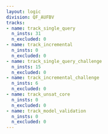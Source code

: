 ```yaml
---
layout: logic
division: QF_AUFBV
tracks:
- name: track_single_query
  n_insts: 31
  n_excluded: 0
- name: track_incremental
  n_insts: 0
  n_excluded: 0
- name: track_single_query_challenge
  n_insts: 15
  n_excluded: 0
- name: track_incremental_challenge
  n_insts: 6
  n_excluded: 0
- name: track_unsat_core
  n_insts: 0
  n_excluded: 0
- name: track_model_validation
  n_insts: 0
  n_excluded: 0
---
```

